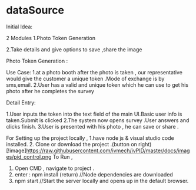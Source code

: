 # dataSource

Initial Idea:

2 Modules
1.Photo Token Generation

2.Take details and give options to save ,share the image


Photo Token Generation :

Use Case:
1.at a photo booth after the photo is taken , our representative would give the customer a unique token .Mode of exchange is by sms,email.
2.User has a valid and unique token which he can use to get his photo after he completes the survey

Detail Entry:

1.User inputs the token into the text field of the main UI.Basic user info is taken.Submit is clicked
2.The system now opens survey .User answers and clicks finish.
3.User is presented with his photo , he can save or share .

For Setting up the project locally  ,
1.have node js & visual studio code installed.
2. Clone or download the project .(button on right)
[!image]https://raw.githubusercontent.com/ivmech/ivPID/master/docs/images/pid_control.png
To Run ,
1. Open CMD , navigate to project .
2. enter : npm install (return)
//Node dependencies are downloaded
3. npm start 
//Start the server locally and opens up in the default browser.
